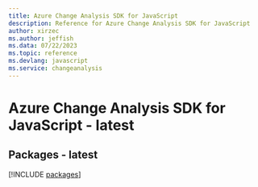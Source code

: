 ```yaml
---
title: Azure Change Analysis SDK for JavaScript
description: Reference for Azure Change Analysis SDK for JavaScript
author: xirzec
ms.author: jeffish
ms.data: 07/22/2023
ms.topic: reference
ms.devlang: javascript
ms.service: changeanalysis
---
```

# Azure Change Analysis SDK for JavaScript - latest
## Packages - latest
[!INCLUDE [packages](change-analysis-index.md)]